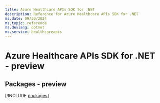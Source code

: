 ```yaml
---
title: Azure Healthcare APIs SDK for .NET
description: Reference for Azure Healthcare APIs SDK for .NET
ms.date: 09/30/2024
ms.topic: reference
ms.devlang: dotnet
ms.service: healthcareapis
---
```

# Azure Healthcare APIs SDK for .NET - preview
## Packages - preview
[!INCLUDE [packages](healthcare-apis-index.md)]